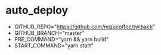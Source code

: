 # auto_deploy

- GITHUB_REPO="https://github.com/mizucoffee/twiback"
- GITHUB_BRANCH="master"
- PRE_COMMAND="yarn && yarn build"
- START_COMMAND="yarn start"
